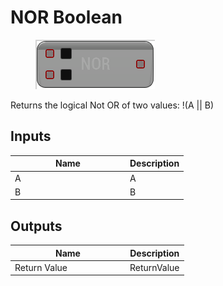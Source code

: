# NOR Boolean

<div align="left" data-full-width="false"><figure><img src="../../../../api/Math/Boolean/NOR_Boolean.png" alt=""><figcaption></figcaption></figure></div>

Returns the logical Not OR of two values: !(A || B)

## Inputs

<table><thead><tr><th width="170">Name</th><th>Description</th></tr></thead><tbody><tr><td>A</td><td>A</td></tr><tr><td>B</td><td>B</td></tr></tbody></table>

## Outputs

<table><thead><tr><th width="170">Name</th><th>Description</th></tr></thead><tbody><tr><td>Return Value</td><td>ReturnValue</td></tr></tbody></table>
